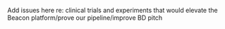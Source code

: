 Add issues here re: clinical trials and experiments that would elevate the Beacon platform/prove our pipeline/improve BD pitch
